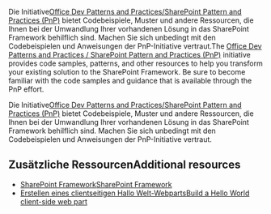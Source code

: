<span data-ttu-id="586dd-p111">Die Initiative[Office Dev Patterns and Practices/SharePoint Pattern and Practices (PnP)](http://aka.ms/officedevpnp) bietet Codebeispiele, Muster und andere Ressourcen, die Ihnen bei der Umwandlung Ihrer vorhandenen Lösung in das SharePoint Framework behilflich sind. Machen Sie sich unbedingt mit den Codebeispielen und Anweisungen der PnP-Initiative vertraut.</span><span class="sxs-lookup"><span data-stu-id="586dd-p111">The [Office Dev Patterns and Practices / SharePoint Pattern and Practices (PnP)](http://aka.ms/officedevpnp) initiative provides code samples, patterns, and other resources to help you transform your existing solution to the SharePoint Framework. Be sure to become familiar with the code samples and guidance that is available through the PnP effort.</span></span>

Die Initiative[Office Dev Patterns and Practices/SharePoint Pattern and Practices (PnP)](http://aka.ms/officedevpnp) bietet Codebeispiele, Muster und andere Ressourcen, die Ihnen bei der Umwandlung Ihrer vorhandenen Lösung in das SharePoint Framework behilflich sind. Machen Sie sich unbedingt mit den Codebeispielen und Anweisungen der PnP-Initiative vertraut.

## <a name="additional-resources"></a><span data-ttu-id="586dd-180">Zusätzliche Ressourcen</span><span class="sxs-lookup"><span data-stu-id="586dd-180">Additional resources</span></span>

* [<span data-ttu-id="586dd-181">SharePoint Framework</span><span class="sxs-lookup"><span data-stu-id="586dd-181">SharePoint Framework</span></span>](sharepoint-framework-overview)
* [<span data-ttu-id="586dd-182">Erstellen eines clientseitigen Hallo Welt-Webparts</span><span class="sxs-lookup"><span data-stu-id="586dd-182">Build a Hello World client-side web part</span></span>](web-parts/get-started/build-a-hello-world-web-part)
